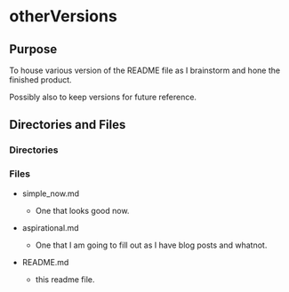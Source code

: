 # otherVersions

## Purpose

To house various version of the README file as I brainstorm and hone the finished product.

Possibly also to keep versions for future reference.

## Directories and Files

### Directories

### Files

- simple_now.md

  - One that looks good now.

- aspirational.md

  - One that I am going to fill out as I have blog posts and whatnot.

- README.md

  - this readme file.
